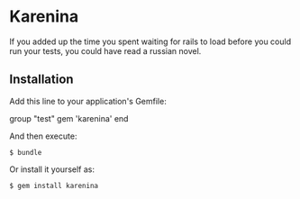 # Karenina

If you added up the time you spent waiting for rails to load before you could run your tests, you could have read a russian novel.



## Installation

Add this line to your application's Gemfile:

group "test"
    gem 'karenina'
end

And then execute:

    $ bundle

Or install it yourself as:

    $ gem install karenina

